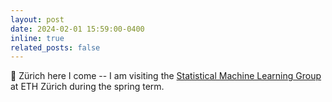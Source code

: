 ```yaml
---
layout: post
date: 2024-02-01 15:59:00-0400
inline: true
related_posts: false
---
```


:sunrise_over_mountains: Zürich here I come -- I am visiting the [Statistical Machine Learning Group](https://sml.inf.ethz.ch/) at ETH Zürich during the spring term.
